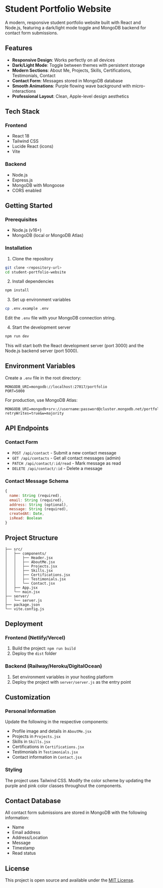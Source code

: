 # Student Portfolio Website

A modern, responsive student portfolio website built with React and Node.js, featuring a dark/light mode toggle and MongoDB backend for contact form submissions.

## Features

- **Responsive Design**: Works perfectly on all devices
- **Dark/Light Mode**: Toggle between themes with persistent storage
- **Modern Sections**: About Me, Projects, Skills, Certifications, Testimonials, Contact
- **Contact Form**: Messages stored in MongoDB database
- **Smooth Animations**: Purple flowing wave background with micro-interactions
- **Professional Layout**: Clean, Apple-level design aesthetics

## Tech Stack

### Frontend
- React 18
- Tailwind CSS
- Lucide React (icons)
- Vite

### Backend
- Node.js
- Express.js
- MongoDB with Mongoose
- CORS enabled

## Getting Started

### Prerequisites
- Node.js (v16+)
- MongoDB (local or MongoDB Atlas)

### Installation

1. Clone the repository
```bash
git clone <repository-url>
cd student-portfolio-website
```

2. Install dependencies
```bash
npm install
```

3. Set up environment variables
```bash
cp .env.example .env
```
Edit the `.env` file with your MongoDB connection string.

4. Start the development server
```bash
npm run dev
```

This will start both the React development server (port 3000) and the Node.js backend server (port 5000).

## Environment Variables

Create a `.env` file in the root directory:

```
MONGODB_URI=mongodb://localhost:27017/portfolio
PORT=5000
```

For production, use MongoDB Atlas:
```
MONGODB_URI=mongodb+srv://username:password@cluster.mongodb.net/portfolio?retryWrites=true&w=majority
```

## API Endpoints

### Contact Form
- `POST /api/contact` - Submit a new contact message
- `GET /api/contacts` - Get all contact messages (admin)
- `PATCH /api/contact/:id/read` - Mark message as read
- `DELETE /api/contact/:id` - Delete a message

### Contact Message Schema
```javascript
{
  name: String (required),
  email: String (required),
  address: String (optional),
  message: String (required),
  createdAt: Date,
  isRead: Boolean
}
```

## Project Structure

```
├── src/
│   ├── components/
│   │   ├── Header.jsx
│   │   ├── AboutMe.jsx
│   │   ├── Projects.jsx
│   │   ├── Skills.jsx
│   │   ├── Certifications.jsx
│   │   ├── Testimonials.jsx
│   │   └── Contact.jsx
│   ├── App.jsx
│   └── main.jsx
├── server/
│   └── server.js
├── package.json
└── vite.config.js
```

## Deployment

### Frontend (Netlify/Vercel)
1. Build the project: `npm run build`
2. Deploy the `dist` folder

### Backend (Railway/Heroku/DigitalOcean)
1. Set environment variables in your hosting platform
2. Deploy the project with `server/server.js` as the entry point

## Customization

### Personal Information
Update the following in the respective components:
- Profile image and details in `AboutMe.jsx`
- Projects in `Projects.jsx`
- Skills in `Skills.jsx`
- Certifications in `Certifications.jsx`
- Testimonials in `Testimonials.jsx`
- Contact information in `Contact.jsx`

### Styling
The project uses Tailwind CSS. Modify the color scheme by updating the purple and pink color classes throughout the components.

## Contact Database

All contact form submissions are stored in MongoDB with the following information:
- Name
- Email address  
- Address/Location
- Message
- Timestamp
- Read status

## License

This project is open source and available under the [MIT License](LICENSE).